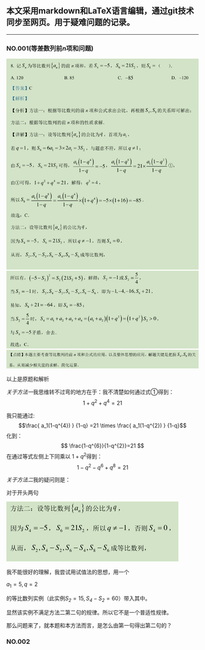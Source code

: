 ## **本文采用markdown和LaTeX语言编辑，通过git技术同步至网页。用于疑难问题的记录。**

___

### NO.001(等差数列前*n*项和问题)

![](media1/1.png)
![](media1/2.png)
![](media1/3.png)

<!--  ${\color{Green}   \frac{ a_1(1-q^{4}) } {1-q} =21 \times \frac{ a_1(1-q^{2}) } {1-q} }$ -->
<!-- GitHub支持LaTeX颜色显示，但是gitee不支持  -->


以上是原题和解析

*关于方法一*我思维转不过弯的地方在于：我不清楚如何通过式①得到：
$$ 1+q^{2}+q^{4}=21 $$

我只能通过:
$$\frac{ a_1(1-q^{4}) } {1-q} =21 \times \frac{ a_1(1-q^{2}) } {1-q}$$
化到：
$$ \frac{1-q^{6}}{1-q^{2}}=21  $$
在通过等式左侧上下同乘以 $1+q^{2}$得到：
$$  1-q^{2}-q^{6}+q^{8}=21  $$

*关于方法二*我的疑问则是：

对于开头两句

![](media1/4.png)

我不能很好的理解，我尝试用试值法的思想，用一个

  $a_1 = 5 ,q =2$


的等比数列实例（此实例$\mathit{S_2} =15 ,\mathit{S_4-S_2} = 60$）带入其中。

显然该实例不满足方法二第二句的规律。所以它不是一个普适性规律。

那么问题来了，就本题和本方法而言，是怎么由第一句得出第二句的？



### NO.002
